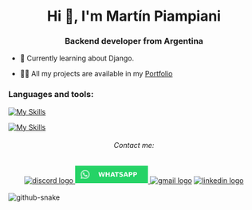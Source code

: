 <h1 align="center">Hi 👋, I'm Martín Piampiani</h1>
<h3 align="center">Backend developer from Argentina</h3>

- 🌱 Currently learning about Django.

- 👨‍💻 All my projects are available in my [Portfolio](https://1pampu.github.io/my-portfolio/)


<h3 align="left">Languages and tools:</h3>

[![My Skills](https://skillicons.dev/icons?i=python,cs,js,html,css,arduino,git)](https://skillicons.dev)

[![My Skills](https://skillicons.dev/icons?i=django,flask,fastapi,dotnet,mysql)](https://skillicons.dev)

<h6 align="center"> Contact me:</h6>
<div align="center">
  <a href="https://discordapp.com/users/485605121506541579"><img src="https://img.shields.io/static/v1?message=Discord&logo=discord&label=&color=7289DA&logoColor=white&labelColor=&style=for-the-badge" height="35" alt="discord logo"  /> </a>
  <a href="whatsapp://send?phone=+542932458108"><img src="wsp.svg" height="35" alt="whatsapp logo" /> </a>
  <a href="mailto:piampianimartin@gmail.com"><img src="https://img.shields.io/static/v1?message=Gmail&logo=gmail&label=&color=D14836&logoColor=white&labelColor=&style=for-the-badge" height="35" alt="gmail logo"  /></a>
  <a href="https://www.linkedin.com/in/martin-piampiani/?locale=en_US"><img src="https://img.shields.io/static/v1?message=LinkedIn&logo=linkedin&label=&color=0077B5&logoColor=white&labelColor=&style=for-the-badge" height="35" alt="linkedin logo"  /></a>
</div>

<br clear="both">

<picture>
  <source media="(prefers-color-scheme: dark)" srcset="https://raw.githubusercontent.com/1Pampu/1Pampu/output/github-contribution-grid-snake-dark.svg" />
  <source media="(prefers-color-scheme: light)" srcset="https://raw.githubusercontent.com/1Pampu/1Pampu/output/github-contribution-grid-snake.svg" />
  <img alt="github-snake" src="https://raw.githubusercontent.com/1Pampu/1Pampu/output/snake.svg" />
</picture>
